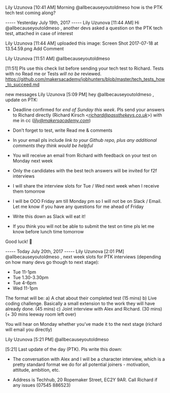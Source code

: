 Lily Uzunova
[10:41 AM]
Morning @allbecauseyoutoldmeso how is the PTK tech test coming along?



----- Yesterday July 19th, 2017 -----
Lily Uzunova [11:44 AM]
Hi @allbecauseyoutoldmeso , another devs asked a question on the PTK tech test, attached in case of interest


Lily Uzunova
[11:44 AM]
uploaded this image: Screen Shot 2017-07-18 at 13.54.59.png
Add Comment



Lily Uzunova
[11:51 AM]
@allbecauseyoutoldmeso


[11:51]
Pls use this check list before sending your tech test to Richard. Tests with no Read me or Tests *will no be* reviewed.
https://github.com/makersacademy/jobhunters/blob/master/tech_tests_how_to_succeed.md


new messages
Lily Uzunova
[5:09 PM]
hey @allbecauseyoutoldmeso , update on PTK:
- Deadline confirmed for *end of Sunday this week*. Pls send your answers to Richard directly (Richard Kirsch <*richard@passthekeys.co.uk*>) with me in cc (*lily@makersacademy.com*)
- Don’t forget to test, write Read me & comments
- In your email pls include *link to your Github repo, plus any additional comments they think would be helpful*
- You will receive an email from Richard with feedback on your test on Monday next week
- Only the candidates with the best tech answers will be invited for f2f interviews
- I will share the interview slots for Tue / Wed next week when I receive them tomorrow
- I will be OOO Friday am till Monday pm so I will not be on Slack / Email. Let me know if you have any questions for me ahead of Friday

- Write this down as Slack will eat it!

- If you think you will not be able to submit the test on time pls let me know before lunch time tomorrow

Good luck! :slightly_smiling_face:



----- Today July 20th, 2017 -----
Lily Uzunova
[2:01 PM]
@allbecauseyoutoldmeso , next week slots for PTK interviews (depending on how many devs go though to next stage):

* Tue 11-1pm
* Tue 1.30-3.30pm
* Tue 4-6pm
* Wed 11-1pm

The format will be:
a) A chat about their completed test (15 mins)
b) Live coding challenge. Basically a small extension to the work they will have already done. (45 mins)
c) Joint interview with Alex and Richard. (30 mins)
(+ 30 mins leeway room left over)

You will hear on Monday whether you’ve made it to the next stage (richard will email you directly)


Lily Uzunova [5:21 PM]
@allbecauseyoutoldmeso


[5:21]
Last update of the day (PTK). Pls write this down:

- The conversation with Alex and I will be a character interview, which is a pretty standard format we do for all potential joiners - motivation, attitude, ambition, etc.

- Address is Techhub, 20 Ropemaker Street, EC2Y 9AR. Call Richard if any issues (07545 886523)
